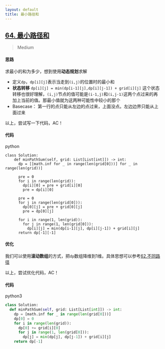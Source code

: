 ```yaml
---
layout: default
title: 最小路径和
---
```


## [64\. 最小路径和](https://leetcode-cn.com/problems/minimum-path-sum/)

> Medium

#### 思路

求最小的和为多少，想到使用**动态规划**求解

* 定义`dp`，`dp[i][j]`表示当走到`(i,j)`的位置时的最小和
* **状态转移** `dp[i][j] = min(dp[i-1][j],dp[i][j-1]) + grid[i][j]` 这个状态转移也很好理解，`(i,j)`节点的值可能是`(i-1,j)`和`(i,j-1)`这两个点过来的再加上当前的值。那最小值就为这两种可能性中较小的那个
* Basecase： 第一行的点只能从左边的点过来，上面没点。左边边界只能从上面过来

以上，尝试写一下代码，AC！

#### 代码
python
```python3
class Solution:
    def minPathSum(self, grid: List[List[int]]) -> int:
      dp = [[math.inf for _ in range(len(grid[0]))] for _ in range(len(grid))]

      pre = 0
      for i in range(len(grid)):
        dp[i][0] = pre + grid[i][0]
        pre = dp[i][0]

      pre = 0
      for j in range(len(grid[0])):
        dp[0][j] = pre + grid[0][j]
        pre = dp[0][j]
        
      for i in range(1, len(grid)):
        for j in range(1, len(grid[0])):
          dp[i][j] = min(dp[i-1][j], dp[i][j-1]) + grid[i][j]
      return dp[-1][-1]
```

#### 优化

我们可以使用**滚动数组**的方式，把`dp`数组降维到1维。具体思想可以参考[62.不同路径](./unique-paths)

以上，尝试优化代码，AC！

#### 代码
python3
```python
class Solution:
  def minPathSum(self, grid: List[List[int]]) -> int:
    dp = [math.inf for _ in range(len(grid[0]))]
    dp[0] = 0
    for i in range(len(grid)):
      dp[0] += grid[i][0]
      for j in range(1, len(grid[0])):
        dp[j] = min(dp[j], dp[j-1]) + grid[i][j]
    return dp[-1]
```